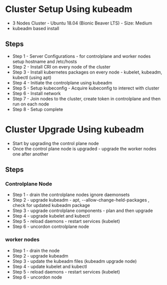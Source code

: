# Cluster Setup Using kubeadm
* 3 Nodes Cluster - Ubuntu 18.04 (Bionic Beaver LTS) - Size: Medium
* kubeadm based install
## Steps
* Step 1 - Server Configurations - for controlplane and worker nodes setup hostname and /etc/hosts 
* Step 2 - Install CRI on every node of the cluster
* Step 3 - Install kubernetes packages on every node - kubelet, kubeadm, kubectl (using apt)
* Step 4 - Initiate the controlplane using kubeadm
* Step 5 - Setup kubeconfig - Acquire kubeconfig to interect with cluster
* Step 6 - Install network 
* Step 7 - Join nodes to the cluster, create token in controlplane and then run on each node
* Step 8 - Setup complete

# Cluster Upgrade Using kubeadm
* Start by upgrading the control plane node
* Once the control plane node is upgraded - upgrade the worker nodes one after another

## Steps 
### Controlplane Node
* Step 1 - drain the controlplane nodes ignore daemonsets 
* Step 2 - upgrade kubeadm - apt, --allow-change-held-packages , check for updated kubeadm package
* Step 3 - upgrade controlplane components - plan and then upgrade
* Step 4 - upgrade kubelet and kubectl 
* Step 5 - reload daemons - restart services (kubelet)
* Step 6 - uncordon controlplane node
### worker nodes
* Step 1 - drain the node
* Step 2 - upgrade kubeadm
* Step 3 - update the kubeadm files (kubeadm upgrade node)
* Step 4 - update kubelet and kubectl
* Step 5 - reload daemons - restart services (kubelet)
* Step 6 - uncordon node


